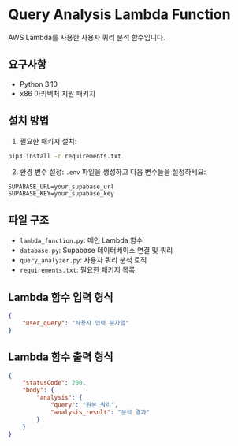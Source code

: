 # Query Analysis Lambda Function

AWS Lambda를 사용한 사용자 쿼리 분석 함수입니다.

## 요구사항

- Python 3.10
- x86 아키텍처 지원 패키지

## 설치 방법

1. 필요한 패키지 설치:
```bash
pip3 install -r requirements.txt
```

2. 환경 변수 설정:
`.env` 파일을 생성하고 다음 변수들을 설정하세요:
```
SUPABASE_URL=your_supabase_url
SUPABASE_KEY=your_supabase_key
```

## 파일 구조

- `lambda_function.py`: 메인 Lambda 함수
- `database.py`: Supabase 데이터베이스 연결 및 쿼리
- `query_analyzer.py`: 사용자 쿼리 분석 로직
- `requirements.txt`: 필요한 패키지 목록

## Lambda 함수 입력 형식

```json
{
    "user_query": "사용자 입력 문자열"
}
```

## Lambda 함수 출력 형식

```json
{
    "statusCode": 200,
    "body": {
        "analysis": {
            "query": "원본 쿼리",
            "analysis_result": "분석 결과"
        }
    }
}
``` 